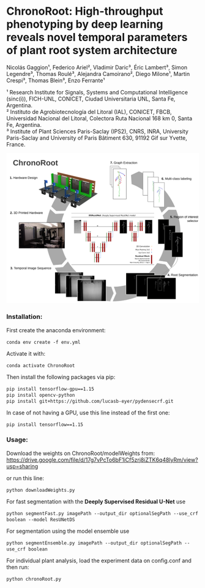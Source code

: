 # ChronoRoot: High-throughput phenotyping by deep learning reveals novel temporal parameters of plant root system architecture

Nicolás Gaggion¹, Federico Ariel², Vladimir Daric³, Éric Lambert³, Simon Legendre³, Thomas Roulé³, Alejandra Camoirano², Diego Milone¹, Martin Crespi³, Thomas Blein³, Enzo Ferrante¹

¹ Research Institute for Signals, Systems and Computational Intelligence (sinc(i)), FICH-UNL, CONICET, Ciudad Universitaria UNL, Santa Fe, Argentina.\
² Instituto de Agrobiotecnología del Litoral (IAL), CONICET, FBCB, Universidad Nacional del Litoral, Colectora Ruta Nacional 168 km 0, Santa Fe, Argentina.\
³ Institute of Plant Sciences Paris-Saclay (IPS2), CNRS, INRA, University Paris-Saclay and University of Paris Bâtiment 630, 91192 Gif sur Yvette, France.

![Test Image 1](images/workflow_resunetds.png)

### Installation:

First create the anaconda environment:
```
conda env create -f env.yml
```
Activate it with:
```
conda activate ChronoRoot
```
Then install the following packages via pip:
```
pip install tensorflow-gpu==1.15
pip install opencv-python
pip install git+https://github.com/lucasb-eyer/pydensecrf.git
```
In case of not having a GPU, use this line instead of the first one: 
```
pip install tensorflow==1.15 
```

### Usage:

Download the weights on ChronoRoot/modelWeights from:\
https://drive.google.com/file/d/17g7vPcTo6bF1iCf5zrj8iZTK6q48lyRm/view?usp=sharing 

or run this line:

```
python downloadWeights.py
```

For fast segmentation with the **Deeply Supervised Residual U-Net** use
```
python segmentFast.py imagePath --output_dir optionalSegPath --use_crf boolean --model ResUNetDS
```
For segmentation using the model ensemble use
```
python segmentEnsemble.py imagePath --output_dir optionalSegPath --use_crf boolean
```
For individual plant analysis, load the experiment data on config.conf and then run:
```
python chronoRoot.py
```
